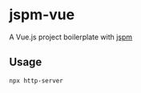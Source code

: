 # jspm-vue

A Vue.js project boilerplate with [jspm](https://jspm.org)

## Usage

```
npx http-server
```
